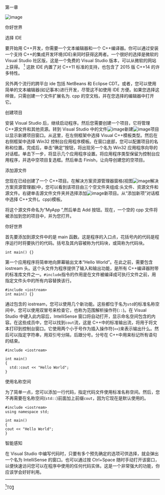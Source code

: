 第一章

![image](images/frontdot.jpg)

你好世界

选择 IDE

要开始用 C++开发，你需要一个文本编辑器和一个 C++编译器。你可以通过安装一个支持 C++的集成开发环境(IDE)来同时获得这两者。一个很好的选择是微软的 Visual Studio 社区版，这是一个免费的 Visual Studio 版本，可以从微软的网站上获得。 [<sup>1</sup>](#Fn1) 这款 IDE 内置了对 C++11 标准的支持，也包含了 2015 版 C++14 的许多特性。

另外两个流行的跨平台 ide 包括 NetBeans 和 Eclipse CDT。或者，您可以使用简单的文本编辑器(如记事本)进行开发，尽管这不如使用 IDE 方便。如果您选择这样做，只需创建一个文件扩展名为. cpp 的空文档，并在您选择的编辑器中打开它。

创建项目

安装 Visual Studio 后，继续启动程序。然后您需要创建一个项目，它将管理 C++源文件和其他资源。转到 Visual Studio 中的文件![image](images/arrow.jpg)新建![image](images/arrow.jpg)项目以显示新建项目窗口。从这里，在左侧框架中选择 Visual C++模板类型。然后在右侧框架中选择 Win32 控制台应用程序模板。在窗口底部，您可以配置项目的名称和位置。完成后，单击“确定”按钮，将出现另一个名为 Win32 应用程序向导的对话框。单击下一步，将显示几个应用程序设置。将应用程序类型保留为控制台应用程序，并选中空项目复选框。然后单击 Finish，让向导创建您的空项目。

添加源文件

您现在已经创建了一个 C++项目。在解决方案资源管理器窗格(视图![image](images/arrow.jpg)解决方案资源管理器)中，您可以看到该项目由三个空文件夹组成:头文件、资源文件和源文件。右键单击源文件文件夹并选择添加![image](images/arrow.jpg)新项目。从“添加新项”对话框中选择 C++文件(。cpp)模板。

将这个源文件命名为“MyApp ”,然后单击 Add 按钮。现在，一个空的 cpp 文件将被添加到您的项目中，并为您打开。

你好世界

首先要添加到源文件中的是 main 函数。这是程序的入口点，花括号内的代码是程序运行时将要执行的代码。括号及其内容被称为代码块，或简称为代码块。

```
int main() {}
```

第一个应用程序将简单地向屏幕输出文本“Hello World”。在此之前，需要包含 iostream 头。这个头文件为程序提供了输入和输出功能，是所有 C++编译器附带的标准库文件之一。`#include`指令的作用是在文件被编译成可执行文件之前，用指定文件头中的所有内容替换该行。

```
#include <iostream>
int main() {}
```

通过包含的 iostream，您可以使用几个新功能。这些都位于名为`std`的标准名称空间中，您可以使用双冒号来检查它，也称为范围解析操作符(`::`)。在 Visual Studio 中键入此内容后，IntelliSense 窗口将自动打开，显示命名空间包含的内容。在这些成员中，您可以找到`cout`流，这是 C++中的标准输出流，将用于将文本打印到控制台窗口。它使用两个小于号作为插入操作符(`<<`)来表示输出什么。然后可以指定字符串，用双引号分隔，后跟分号。分号在 C++中用来标记所有语句的结束。

```
#include <iostream>

int main()
{
  std::cout << "Hello World";
}
```

使用名称空间

为了简单一点，您可以添加一行代码，指定代码文件使用标准名称空间。然后，您不再需要在名称空间(`std::`)前面加上前缀`cout`，因为它现在是默认使用的。

```
#include <iostream>
using namespace std;

int main()
{
cout << "Hello World";
}
```

智能感知

在 Visual Studio 中编写代码时，只要有多个预先确定的选项可供选择，就会弹出一个名为 IntelliSense 的窗口。也可以通过按 Ctrl+Space 随时手动打开该窗口，以便快速访问您可以在程序中使用的任何代码实体。这是一个非常强大的功能，你应该学会好好利用。

________________

[<sup>1</sup>](#_Fn1)T0】